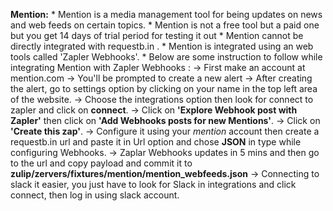 **Mention:**
        * Mention is a media management tool for being updates on news and web feeds on certain topics.
        * Mention is not a free tool but a paid one but you get 14 days of trial period for testing it out
        * Mention cannot be directly integrated with requestb.in .
        * Mention is integrated using an web tools called 'Zapler Webhooks'.
        * Below are some instruction to follow while integrating Mention with Zapler Webhooks :
        -> First make an account at mention.com
        -> You'll be prompted to create a new alert
        -> After creating the alert, go to settings option by clicking on your name in the top left area of the website.
        -> Choose the integrations option then look for connect to zapler and click on **connect**.
        -> Click on **'Explore Webhook post with Zapler'** then click on **'Add Webhooks posts for new Mentions'**.
        -> Click on **'Create this zap'**.
        -> Configure it using your *mention* account then create a requestb.in url and paste it in Url option and chose **JSON** in type while configuring Webhooks.
        -> Zaplar Webhooks updates in 5 mins and then go to the url and copy payload and commit it to **zulip/zervers/fixtures/mention/mention_webfeeds.json**
        -> Connecting to slack it easier, you just have to look for Slack in integrations and click connect, then log in using slack account.
        
